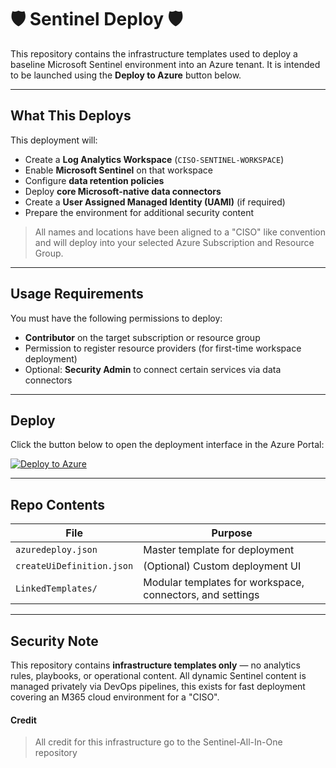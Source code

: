 # 🛡️ Sentinel Deploy 🛡️

This repository contains the infrastructure templates used to deploy a baseline Microsoft Sentinel environment into an Azure tenant. It is intended to be launched using the **Deploy to Azure** button below.

---

## What This Deploys

This deployment will:

- Create a **Log Analytics Workspace** (`CISO-SENTINEL-WORKSPACE`)
- Enable **Microsoft Sentinel** on that workspace
- Configure **data retention policies**
- Deploy **core Microsoft-native data connectors**
- Create a **User Assigned Managed Identity (UAMI)** (if required)
- Prepare the environment for additional security content

> All names and locations have been aligned to a "CISO" like convention and will deploy into your selected Azure Subscription and Resource Group.

---

## Usage Requirements

You must have the following permissions to deploy:

- **Contributor** on the target subscription or resource group
- Permission to register resource providers (for first-time workspace deployment)
- Optional: **Security Admin** to connect certain services via data connectors

---

## Deploy

Click the button below to open the deployment interface in the Azure Portal:

[![Deploy to Azure](https://aka.ms/deploytoazurebutton)](https://portal.azure.com/#create/Microsoft.Template/uri/https%3A%2F%2Fraw.githubusercontent.com%2FJ-HEARD%2Fsentinel-deploy-ui%2Fmain%2Fazuredeploy.json)

---

## Repo Contents

| File | Purpose |
|------|---------|
| `azuredeploy.json` | Master template for deployment |
| `createUiDefinition.json` | (Optional) Custom deployment UI |
| `LinkedTemplates/` | Modular templates for workspace, connectors, and settings |

---

## Security Note

This repository contains **infrastructure templates only** — no analytics rules, playbooks, or operational content. 
All dynamic Sentinel content is managed privately via DevOps pipelines, this exists for fast deployment covering an M365 cloud environment for a "CISO".

#### Credit
> All credit for this infrastructure go to the Sentinel-All-In-One repository


